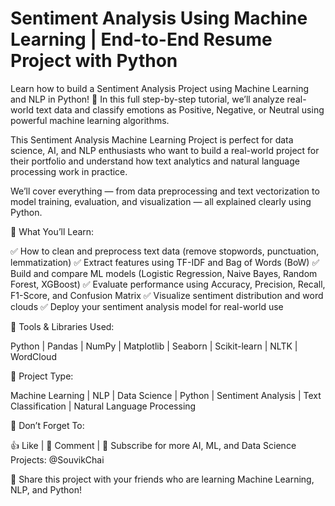 # Sentiment Analysis Using Machine Learning | End-to-End Resume Project with Python

Learn how to build a Sentiment Analysis Project using Machine Learning and NLP in Python! 🚀
In this full step-by-step tutorial, we’ll analyze real-world text data and classify emotions as Positive, Negative, or Neutral using powerful machine learning algorithms.

This Sentiment Analysis Machine Learning Project is perfect for data science, AI, and NLP enthusiasts who want to build a real-world project for their portfolio and understand how text analytics and natural language processing work in practice.

We’ll cover everything — from data preprocessing and text vectorization to model training, evaluation, and visualization — all explained clearly using Python.

🧠 What You’ll Learn:

✅ How to clean and preprocess text data (remove stopwords, punctuation, lemmatization)
✅ Extract features using TF-IDF and Bag of Words (BoW)
✅ Build and compare ML models (Logistic Regression, Naive Bayes, Random Forest, XGBoost)
✅ Evaluate performance using Accuracy, Precision, Recall, F1-Score, and Confusion Matrix
✅ Visualize sentiment distribution and word clouds
✅ Deploy your sentiment analysis model for real-world use

🧩 Tools & Libraries Used:

Python | Pandas | NumPy | Matplotlib | Seaborn | Scikit-learn | NLTK | WordCloud

💼 Project Type:

Machine Learning | NLP | Data Science | Python | Sentiment Analysis | Text Classification | Natural Language Processing

🔔 Don’t Forget To:

👍 Like | 💬 Comment | 🔔 Subscribe for more AI, ML, and Data Science Projects: @SouvikChai

📢 Share this project with your friends who are learning Machine Learning, NLP, and Python!
